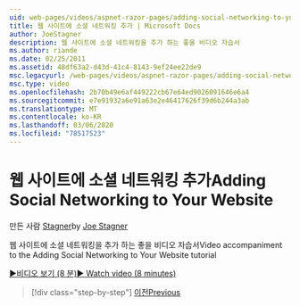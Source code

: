 ```yaml
---
uid: web-pages/videos/aspnet-razor-pages/adding-social-networking-to-your-website
title: 웹 사이트에 소셜 네트워킹 추가 | Microsoft Docs
author: JoeStagner
description: 웹 사이트에 소셜 네트워킹을 추가 하는 좋을 비디오 자습서
ms.author: riande
ms.date: 02/25/2011
ms.assetid: 48df63a2-d43d-41c4-8143-9ef24ee22de9
msc.legacyurl: /web-pages/videos/aspnet-razor-pages/adding-social-networking-to-your-website
msc.type: video
ms.openlocfilehash: 2b70b49e6af449222cb67e64ed9026091646e6a4
ms.sourcegitcommit: e7e91932a6e91a63e2e46417626f39d6b244a3ab
ms.translationtype: MT
ms.contentlocale: ko-KR
ms.lasthandoff: 03/06/2020
ms.locfileid: "78517523"
---
```

# <a name="adding-social-networking-to-your-website"></a><span data-ttu-id="70f3b-103">웹 사이트에 소셜 네트워킹 추가</span><span class="sxs-lookup"><span data-stu-id="70f3b-103">Adding Social Networking to Your Website</span></span>

<span data-ttu-id="70f3b-104">만든 사람 [Stagner](https://github.com/JoeStagner)</span><span class="sxs-lookup"><span data-stu-id="70f3b-104">by [Joe Stagner](https://github.com/JoeStagner)</span></span>

<span data-ttu-id="70f3b-105">웹 사이트에 소셜 네트워킹을 추가 하는 좋을 비디오 자습서</span><span class="sxs-lookup"><span data-stu-id="70f3b-105">Video accompaniment to the Adding Social Networking to Your Website tutorial</span></span>

[<span data-ttu-id="70f3b-106">&#9654;비디오 보기 (8 분)</span><span class="sxs-lookup"><span data-stu-id="70f3b-106">&#9654; Watch video (8 minutes)</span></span>](https://channel9.msdn.com/Blogs/ASP-NET-Site-Videos/adding-social-networking-to-your-website)

> [!div class="step-by-step"]
> [<span data-ttu-id="70f3b-107">이전</span><span class="sxs-lookup"><span data-stu-id="70f3b-107">Previous</span></span>](adding-search-to-your-web-site.md)
